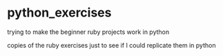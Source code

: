 # python_exercises
trying to make the beginner ruby projects work in python

copies of the ruby exercises just to see if I could replicate them in python
